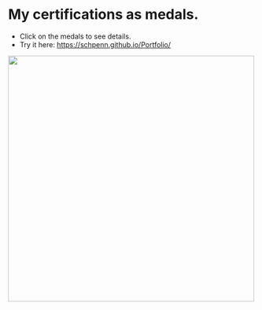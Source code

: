 # My certifications as medals.
* Click on the medals to see details.
* Try it here:  https://schpenn.github.io/Portfolio/
<img src='https://github.com/Schpenn/Portfolio/assets/25180676/009501d5-48d8-4ae8-a670-5c143e3aa8bd' width="500">
